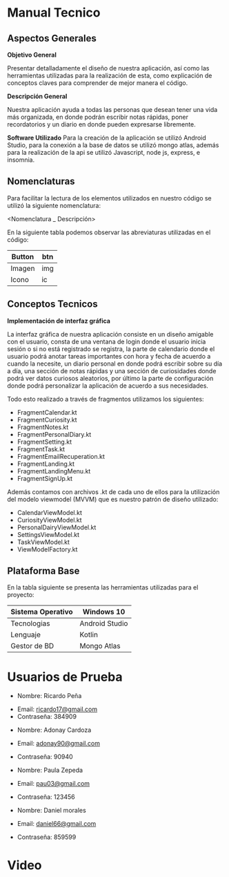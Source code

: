 # Manual Tecnico

## Aspectos Generales

**Objetivo General**

Presentar detalladamente el diseño de nuestra aplicación, así como las herramientas utilizadas para la realización de esta, 
como explicación de conceptos claves para comprender de mejor manera el código.

**Descripción General**

Nuestra aplicación ayuda a todas las personas que desean tener una vida más organizada,
en donde podrán escribir notas rápidas, poner recordatorios y un diario en donde pueden expresarse libremente.

**Software Utilizado**
Para la creación de la aplicación se utilizó Android Studio,  para la conexión a la base de datos se utilizó mongo atlas, 
además para la realización de la api se utilizó Javascript, node js, express, e insomnia.

## Nomenclaturas

Para facilitar la lectura de los elementos utilizados en nuestro código se utilizó la siguiente nomenclatura:

<Nomenclatura _ Descripción>

En la siguiente tabla podemos observar las abreviaturas utilizadas en el código:

|  Button |btn   |
| ------  | -----|
| Imagen  |  img |
|  Icono  |  ic  |

## Conceptos Tecnicos

**Implementación de interfaz gráfica**

La interfaz gráfica de nuestra aplicación consiste en un diseño amigable con el usuario, consta de una ventana de login donde el usuario inicia sesión o si no está registrado se registra, la parte de calendario donde el usuario podrá anotar tareas importantes con hora y fecha de acuerdo a cuando la necesite, un diario personal en donde podrá escribir sobre su día a día, una sección de notas rápidas y una sección de curiosidades donde podrá ver datos curiosos aleatorios, por último la parte de configuración donde podrá personalizar la aplicación de acuerdo a sus necesidades.

Todo esto realizado a través de fragmentos utilizamos los siguientes:


* FragmentCalendar.kt
* FragmentCuriosity.kt
* FragmentNotes.kt
* FragmentPersonalDiary.kt
* FragmentSetting.kt
* FragmentTask.kt
* FragmentEmailRecuperation.kt
* FragmentLanding.kt
* FragmentLandingMenu.kt
* FragmentSignUp.kt


Además contamos con archivos .kt de cada uno de ellos para la utilización del modelo viewmodel (MVVM) que es nuestro patrón de diseño utilizado:

* CalendarViewModel.kt
* CuriosityViewModel.kt
* PersonalDairyViewModel.kt
* SettingsViewModel.kt
* TaskViewModel.kt
* ViewModelFactory.kt


## Plataforma Base

En la tabla siguiente se presenta las herramientas utilizadas para el proyecto:

| Sistema Operativo  | Windows 10   |
|--------------------|--------------|
|  Tecnologias    | Android Studio  |
|  Lenguaje       |   Kotlin        |
|   Gestor de BD  |   Mongo Atlas   |




# Usuarios de Prueba

* Nombre: Ricardo Peña
 - Email: ricardo17@gmail.com
  - Contraseña: 384909
  
  
* Nombre: Adonay Cardoza
* Email: adonay90@gmail.com
* Contraseña: 90940


* Nombre: Paula Zepeda
* Email: pau03@gmail.com
* Contraseña: 123456

* Nombre: Daniel morales
* Email: daniel66@gmail.com
* Contraseña: 859599


# Video


